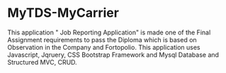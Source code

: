 # MyTDS-MyCarrier
This application " Job Reporting Application" is made one of the Final Assignment requirements to pass the Diploma which is based on Observation in the Company and Fortopolio. This application uses Javascript, Jqruery, CSS Bootstrap Framework and Mysql Database and Structured MVC, CRUD.
